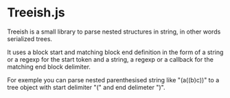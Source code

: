 # Treeish.js

Treeish is a small library to parse nested structures in string, in other words serialized trees.

It uses a block start and matching block end definition in the form of a string or a regexp for the start token and a string, a regexp or a callback for the matching end block delimiter.

For exemple you can parse nested parenthesised string like "(a((b)c))" to a tree object with start delimiter "(" and end delimeter ")".

